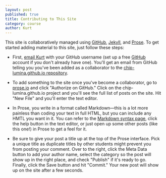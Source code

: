```yaml
---
layout: post
published: true
title: Contributing to This Site
category: course
author: Kurt
---
```


This site is collaboratively managed using [GitHub](https://github.com), [Jekyll](http://jekyllrb.com/), and [Prose](http://prose.io/). To get started adding material to this site, just follow these steps:

- First, [email Kurt](mailto:fendt@mua.cas.cz) with your GitHub username (set up a free [GitHub](https://github.com) account if you don't already have one). You'll get an email from GitHub telling you you've been added as a collaborator to the [chip-lumina.github.io repository](https://github.com/CHiP-project/chip-lumina.github.io).

- To add something to the site once you've become a collaborator, go to [prose.io](http://prose.io/) and click "Authorize on GitHub." Click on the chip-lumina.github.io project and you'll see the full list of posts on the site. Hit "New File" and you'll enter the text editor.

- In Prose, you write in a format called Markdown—this is a lot more painless than coding your text in full HTML, but you can include any HMTL you want in it. You can refer to the [Markdown syntax page](http://daringfireball.net/projects/markdown/syntax), click the help button in the text editor, or just open up some other posts (like this one!) in Prose to get a feel for it.

- Be sure to give your post a title up at the top of the Prose interface. Pick a unique title as duplicate titles by other students might prevent you from posting your comment. Over to the right, click the Meta Data button to add your author name, select the category so the post will show up in the right place, and check "Publish" if it's ready to go. Finally, click the Save button and hit "Commit." Your new post will show up on the site after a few seconds.
